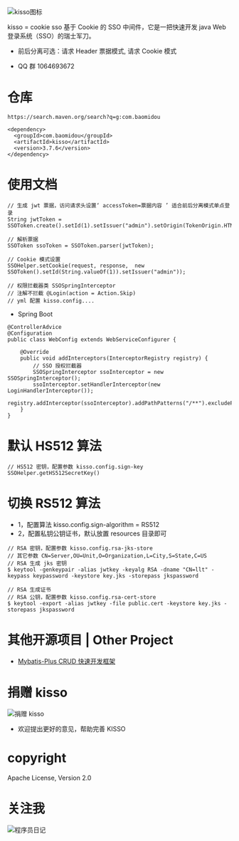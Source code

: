 
![kisso图标](http://git.oschina.net/uploads/images/2015/1122/122054_3b6813fa_12260.png "爱心萝卜 kisso")

kisso  =  cookie sso 基于 Cookie 的 SSO 中间件，它是一把快速开发 java Web 登录系统（SSO）的瑞士军刀。

- 前后分离可选：请求 Header 票据模式, 请求 Cookie 模式

- QQ 群 1064693672

# 仓库
`https://search.maven.org/search?q=g:com.baomidou`

```
<dependency>
  <groupId>com.baomidou</groupId>
  <artifactId>kisso</artifactId>
  <version>3.7.6</version>
</dependency>
```


# 使用文档

```
// 生成 jwt 票据，访问请求头设置‘ accessToken=票据内容 ’ 适合前后分离模式单点登录
String jwtToken = SSOToken.create().setId(1).setIssuer("admin").setOrigin(TokenOrigin.HTML5).getToken();

// 解析票据
SSOToken ssoToken = SSOToken.parser(jwtToken);

// Cookie 模式设置
SSOHelper.setCookie(request, response,  new SSOToken().setId(String.valueOf(1)).setIssuer("admin"));

// 权限拦截器类 SSOSpringInterceptor
// 注解不拦截 @Login(action = Action.Skip)
// yml 配置 kisso.config....
```

- Spring Boot
```
@ControllerAdvice
@Configuration
public class WebConfig extends WebServiceConfigurer {

    @Override
    public void addInterceptors(InterceptorRegistry registry) {
        // SSO 授权拦截器
        SSOSpringInterceptor ssoInterceptor = new SSOSpringInterceptor();
        ssoInterceptor.setHandlerInterceptor(new LoginHandlerInterceptor());
        registry.addInterceptor(ssoInterceptor).addPathPatterns("/**").excludePathPatterns("/v1/sso/**");
    }
}
```


# 默认 HS512 算法

```
// HS512 密钥，配置参数 kisso.config.sign-key
SSOHelper.getHS512SecretKey()
```

# 切换 RS512 算法

- 1，配置算法 kisso.config.sign-algorithm = RS512
- 2，配置私钥公钥证书，默认放置 resources 目录即可

```
// RSA 密钥，配置参数 kisso.config.rsa-jks-store
// 其它参数 CN=Server,OU=Unit,O=Organization,L=City,S=State,C=US
// RSA 生成 jks 密钥
$ keytool -genkeypair -alias jwtkey -keyalg RSA -dname "CN=llt" -keypass keypassword -keystore key.jks -storepass jkspassword

// RSA 生成证书
// RSA 公钥，配置参数 kisso.config.rsa-cert-store
$ keytool -export -alias jwtkey -file public.cert -keystore key.jks -storepass jkspassword
```

# 其他开源项目 | Other Project

- [Mybatis-Plus CRUD 快速开发框架](http://git.oschina.net/baomidou/mybatis-plus)


捐赠 kisso
====================

![捐赠 kisso](http://git.oschina.net/uploads/images/2015/1222/211207_0acab44e_12260.png "支持一下kisso")

- 欢迎提出更好的意见，帮助完善 KISSO 

copyright
====================
Apache License, Version 2.0

关注我
====================
![程序员日记](http://git.oschina.net/uploads/images/2016/0121/093728_1bc1658f_12260.png "程序员日记")